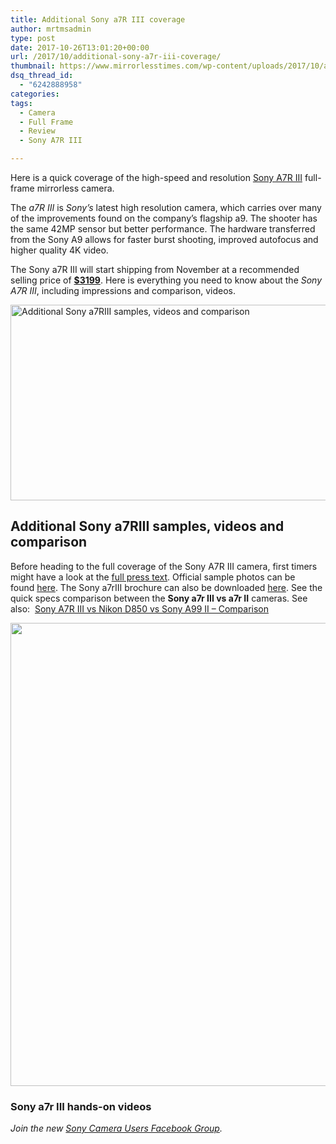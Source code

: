 ```yaml
---
title: Additional Sony a7R III coverage
author: mrtmsadmin
type: post
date: 2017-10-26T13:01:20+00:00
url: /2017/10/additional-sony-a7r-iii-coverage/
thumbnail: https://www.mirrorlesstimes.com/wp-content/uploads/2017/10/additional-sony-a7r-iii-coverage-750x496.png
dsq_thread_id:
  - "6242888958"
categories:
tags:
  - Camera
  - Full Frame
  - Review
  - Sony A7R III

---
```

Here is a quick coverage of the high-speed and resolution <a href="https://www.mirrorlesstimes.com/tags/sony-a7r-iii/" target="_blank" rel="noopener">Sony A7R III</a> full-frame mirrorless camera.

The _a7R III_ is _Sony&#8217;s_ latest high resolution camera, which carries over many of the improvements found on the company&#8217;s flagship a9. The shooter has the same 42MP sensor but better performance. The hardware transferred from the Sony A9 allows for faster burst shooting, improved autofocus and higher quality 4K video.

The Sony a7R III will start shipping from November at a recommended selling price of <a href="http://amzn.to/2y2doOd" target="_blank" rel="noopener"><strong>$3199</strong></a>. Here is everything you need to know about the _Sony A7R III_, including impressions and comparison, videos.<!--more-->

[<img class="aligncenter wp-image-1357 size-full" title="Additional Sony a7RIII samples, videos and comparison" src="https://i1.wp.com/www.mirrorlesstimes.com/wp-content/uploads/2017/10/additional-sony-a7r-iii-coverage.png?resize=600%2C313&#038;ssl=1" alt="Additional Sony a7RIII samples, videos and comparison" width="600" height="313" srcset="https://i1.wp.com/www.mirrorlesstimes.com/wp-content/uploads/2017/10/additional-sony-a7r-iii-coverage.png?w=950&ssl=1 950w, https://i1.wp.com/www.mirrorlesstimes.com/wp-content/uploads/2017/10/additional-sony-a7r-iii-coverage.png?resize=300%2C157&ssl=1 300w, https://i1.wp.com/www.mirrorlesstimes.com/wp-content/uploads/2017/10/additional-sony-a7r-iii-coverage.png?resize=768%2C401&ssl=1 768w, https://i1.wp.com/www.mirrorlesstimes.com/wp-content/uploads/2017/10/additional-sony-a7r-iii-coverage.png?resize=700%2C365&ssl=1 700w" sizes="(max-width: 600px) 100vw, 600px" data-recalc-dims="1" />][1]

## Additional Sony a7RIII samples, videos and comparison

Before heading to the full coverage of the Sony A7R III camera, first timers might have a look at the [full press text][2]. Official sample photos can be found <a href="https://www.sony.net/Products/di_photo-gallery/camera/ILCE-7RM3/?select=camera&body=ilc&mount=e-mount" target="_blank" rel="noopener">here</a>. The Sony a7rIII brochure can also be downloaded <a href="http://sonyglobal.scene7.com/is/content/gwtvid/2017/Newcam148/fad92d732dc5586f.pdf" target="_blank" rel="noopener">here</a>. See the quick specs comparison between the **Sony a7r III vs a7r II** cameras. See also:  <a title="Sony A7R III vs Nikon D850 vs Sony A99 II – Comparison" href="https://www.dailycameranews.com/2017/10/sony-a7r-iii-vs-nikon-d850-vs-sony-a99-ii-comparison/" rel="bookmark">Sony A7R III vs Nikon D850 vs Sony A99 II – Comparison</a>

[<img class="aligncenter size-full wp-image-1355" src="https://i0.wp.com/www.mirrorlesstimes.com/wp-content/uploads/2017/10/Sony-a7r-III-and-a7r-II-comparison-1.jpg?resize=600%2C741&#038;ssl=1" alt="" width="600" height="741" srcset="https://i0.wp.com/www.mirrorlesstimes.com/wp-content/uploads/2017/10/Sony-a7r-III-and-a7r-II-comparison-1.jpg?w=900&ssl=1 900w, https://i0.wp.com/www.mirrorlesstimes.com/wp-content/uploads/2017/10/Sony-a7r-III-and-a7r-II-comparison-1.jpg?resize=243%2C300&ssl=1 243w, https://i0.wp.com/www.mirrorlesstimes.com/wp-content/uploads/2017/10/Sony-a7r-III-and-a7r-II-comparison-1.jpg?resize=768%2C948&ssl=1 768w, https://i0.wp.com/www.mirrorlesstimes.com/wp-content/uploads/2017/10/Sony-a7r-III-and-a7r-II-comparison-1.jpg?resize=830%2C1024&ssl=1 830w, https://i0.wp.com/www.mirrorlesstimes.com/wp-content/uploads/2017/10/Sony-a7r-III-and-a7r-II-comparison-1.jpg?resize=700%2C864&ssl=1 700w" sizes="(max-width: 600px) 100vw, 600px" data-recalc-dims="1" />][3]

### Sony a7r III hands-on videos



















_Join the new <a href="https://www.facebook.com/groups/1637646316495210/" target="_blank" rel="nofollow noopener noreferrer">Sony Camera Users Facebook Group</a>._

 [1]: https://i1.wp.com/www.mirrorlesstimes.com/wp-content/uploads/2017/10/additional-sony-a7r-iii-coverage.png?ssl=1
 [2]: https://www.mirrorlesstimes.com/2017/10/sony-a7riii/
 [3]: https://i0.wp.com/www.mirrorlesstimes.com/wp-content/uploads/2017/10/Sony-a7r-III-and-a7r-II-comparison-1.jpg?ssl=1